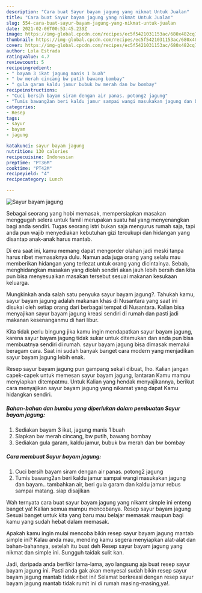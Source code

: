 ```yaml
---
description: "Cara buat Sayur bayam jagung yang nikmat Untuk Jualan"
title: "Cara buat Sayur bayam jagung yang nikmat Untuk Jualan"
slug: 554-cara-buat-sayur-bayam-jagung-yang-nikmat-untuk-jualan
date: 2021-02-06T00:53:45.239Z
image: https://img-global.cpcdn.com/recipes/ec5f5421031153ac/680x482cq70/sayur-bayam-jagung-foto-resep-utama.jpg
thumbnail: https://img-global.cpcdn.com/recipes/ec5f5421031153ac/680x482cq70/sayur-bayam-jagung-foto-resep-utama.jpg
cover: https://img-global.cpcdn.com/recipes/ec5f5421031153ac/680x482cq70/sayur-bayam-jagung-foto-resep-utama.jpg
author: Lola Estrada
ratingvalue: 4.7
reviewcount: 5
recipeingredient:
- " bayam 3 ikat jagung manis 1 buah"
- " bw merah cincang bw putih bawang bombay"
- " gula garam kaldu jamur bubuk bw merah dan bw bombay"
recipeinstructions:
- "Cuci bersih bayam siram dengan air panas. potong2 jagung"
- "Tumis bawang2an beri kaldu jamur sampai wangi masukakan jagung dan bayam.. tambahkan air, beri gula garam dan kaldu jamur rebus sampai matang. siap disajikan"
categories:
- Resep
tags:
- sayur
- bayam
- jagung

katakunci: sayur bayam jagung 
nutrition: 130 calories
recipecuisine: Indonesian
preptime: "PT36M"
cooktime: "PT42M"
recipeyield: "4"
recipecategory: Lunch

---
```



![Sayur bayam jagung](https://img-global.cpcdn.com/recipes/ec5f5421031153ac/680x482cq70/sayur-bayam-jagung-foto-resep-utama.jpg)

Sebagai seorang yang hobi memasak, mempersiapkan masakan menggugah selera untuk famili merupakan suatu hal yang menyenangkan bagi anda sendiri. Tugas seorang istri bukan saja mengurus rumah saja, tapi anda pun wajib menyediakan kebutuhan gizi tercukupi dan hidangan yang disantap anak-anak harus mantab.

Di era  saat ini, kamu memang dapat mengorder olahan jadi meski tanpa harus ribet memasaknya dulu. Namun ada juga orang yang selalu mau memberikan hidangan yang terlezat untuk orang yang dicintainya. Sebab, menghidangkan masakan yang diolah sendiri akan jauh lebih bersih dan kita pun bisa menyesuaikan masakan tersebut sesuai makanan kesukaan keluarga. 



Mungkinkah anda salah satu penyuka sayur bayam jagung?. Tahukah kamu, sayur bayam jagung adalah makanan khas di Nusantara yang saat ini disukai oleh setiap orang dari berbagai tempat di Nusantara. Kalian bisa menyajikan sayur bayam jagung kreasi sendiri di rumah dan pasti jadi makanan kesenanganmu di hari libur.

Kita tidak perlu bingung jika kamu ingin mendapatkan sayur bayam jagung, karena sayur bayam jagung tidak sukar untuk ditemukan dan anda pun bisa membuatnya sendiri di rumah. sayur bayam jagung bisa dimasak memalui beragam cara. Saat ini sudah banyak banget cara modern yang menjadikan sayur bayam jagung lebih enak.

Resep sayur bayam jagung pun gampang sekali dibuat, lho. Kalian jangan capek-capek untuk memesan sayur bayam jagung, lantaran Kamu mampu menyiapkan ditempatmu. Untuk Kalian yang hendak menyajikannya, berikut cara menyajikan sayur bayam jagung yang nikamat yang dapat Kamu hidangkan sendiri.

<!--inarticleads1-->

##### Bahan-bahan dan bumbu yang diperlukan dalam pembuatan Sayur bayam jagung:

1. Sediakan  bayam 3 ikat, jagung manis 1 buah
1. Siapkan  bw merah cincang, bw putih, bawang bombay
1. Sediakan  gula garam, kaldu jamur, bubuk bw merah dan bw bombay




<!--inarticleads2-->

##### Cara membuat Sayur bayam jagung:

1. Cuci bersih bayam siram dengan air panas. potong2 jagung
1. Tumis bawang2an beri kaldu jamur sampai wangi masukakan jagung dan bayam.. tambahkan air, beri gula garam dan kaldu jamur rebus sampai matang. siap disajikan




Wah ternyata cara buat sayur bayam jagung yang nikamt simple ini enteng banget ya! Kalian semua mampu mencobanya. Resep sayur bayam jagung Sesuai banget untuk kita yang baru mau belajar memasak maupun bagi kamu yang sudah hebat dalam memasak.

Apakah kamu ingin mulai mencoba bikin resep sayur bayam jagung mantab simple ini? Kalau anda mau, mending kamu segera menyiapkan alat-alat dan bahan-bahannya, setelah itu buat deh Resep sayur bayam jagung yang nikmat dan simple ini. Sungguh taidak sulit kan. 

Jadi, daripada anda berfikir lama-lama, ayo langsung aja buat resep sayur bayam jagung ini. Pasti anda gak akan menyesal sudah bikin resep sayur bayam jagung mantab tidak ribet ini! Selamat berkreasi dengan resep sayur bayam jagung mantab tidak rumit ini di rumah masing-masing,ya!.

